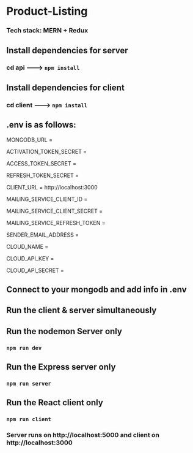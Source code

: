 # Product-Listing
### Tech stack: MERN + Redux

## Install dependencies for server 
### cd api ---> `npm install`

## Install dependencies for client
### cd client ---> `npm install`

## .env is as follows:
MONGODB_URL = 


ACTIVATION_TOKEN_SECRET = 

ACCESS_TOKEN_SECRET = 

REFRESH_TOKEN_SECRET = 


CLIENT_URL = http://localhost:3000


MAILING_SERVICE_CLIENT_ID = 

MAILING_SERVICE_CLIENT_SECRET = 

MAILING_SERVICE_REFRESH_TOKEN = 

SENDER_EMAIL_ADDRESS = 


CLOUD_NAME = 

CLOUD_API_KEY = 

CLOUD_API_SECRET = 


## Connect to your mongodb and add info in .env

## Run the client & server simultaneously

## Run the nodemon Server only
### `npm run dev`

## Run the Express server only
### `npm run server`

## Run the React client only
### `npm run client`

### Server runs on http://localhost:5000 and client on http://localhost:3000
